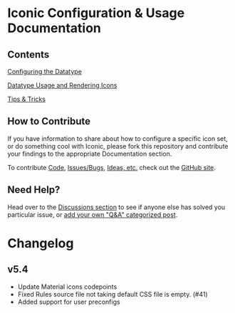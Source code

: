 # Iconic Configuration & Usage Documentation


## Contents

[Configuring the Datatype](Configuration)

[Datatype Usage and Rendering Icons](Usage)

[Tips & Tricks](Tips)

## How to Contribute
If you have information to share about how to configure a specific icon set,  or do something cool with Iconic, please fork this repository and contribute your findings to the appropriate Documentation section.

To contribute [Code](https://github.com/skartknet/Iconic/pulls), [Issues/Bugs](https://github.com/skartknet/Iconic/issues), [Ideas, etc.](https://github.com/skartknet/Iconic/discussions) check out the [GitHub site](https://github.com/skartknet/Iconic).

## Need Help?
Head over to the [Discussions section](https://github.com/skartknet/Iconic/discussions/categories/q-a) to see if anyone else has solved you particular issue, or [add your own "Q&A" categorized post](https://github.com/skartknet/Iconic/discussions/new?category=q-a).

# Changelog

## v5.4
- Update Material icons codepoints
- Fixed Rules source file not taking default CSS file is empty. (#41)
- Added support for user preconfigs